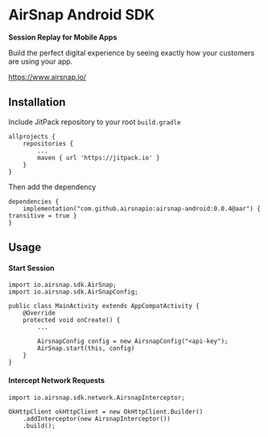 # AirSnap Android SDK

**Session Replay for Mobile Apps**

Build the perfect digital experience by seeing exactly how your customers are using your app.

https://www.airsnap.io/

## Installation

Include JitPack repository to your root `build.gradle`

```
allprojects {
    repositories {
        ...
        maven { url 'https://jitpack.io' }
    }
}
```

Then add the dependency

```
dependencies {
    implementation("com.github.airsnapio:airsnap-android:0.0.4@aar") { transitive = true }
}
```

## Usage

#### Start Session

```
import io.airsnap.sdk.AirSnap;
import io.airsnap.sdk.AirSnapConfig;

public class MainActivity extends AppCompatActivity {
    @Override
    protected void onCreate() {
        ...

        AirsnapConfig config = new AirsnapConfig("<api-key");
        AirSnap.start(this, config)
    }
}
```

#### Intercept Network Requests

```
import io.airsnap.sdk.network.AirsnapInterceptor;

OkHttpClient okHttpClient = new OkHttpClient.Builder()
    .addInterceptor(new AirsnapInterceptor())
    .build();
```
